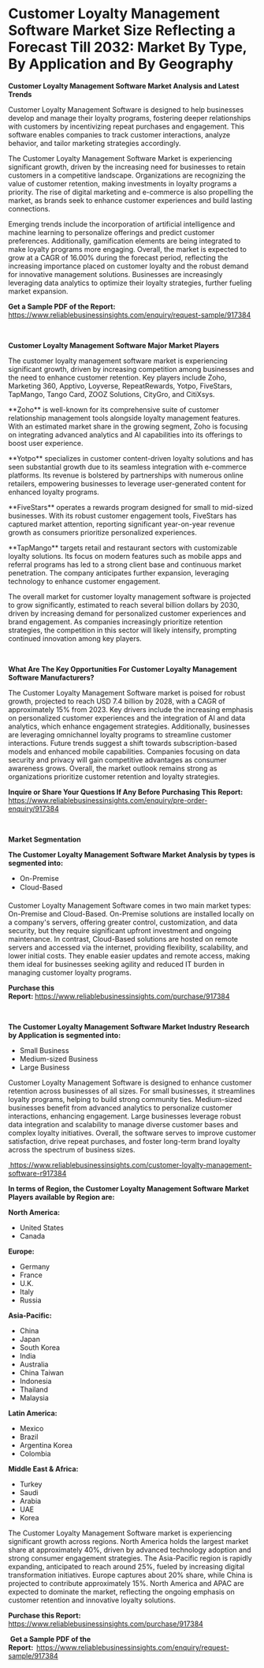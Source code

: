 <p><h1>Customer Loyalty Management Software Market Size Reflecting a Forecast Till 2032: Market By Type, By Application and By Geography</h1></p><p><strong>Customer Loyalty Management Software Market Analysis and Latest Trends</strong></p>
<p><p>Customer Loyalty Management Software is designed to help businesses develop and manage their loyalty programs, fostering deeper relationships with customers by incentivizing repeat purchases and engagement. This software enables companies to track customer interactions, analyze behavior, and tailor marketing strategies accordingly. </p><p>The Customer Loyalty Management Software Market is experiencing significant growth, driven by the increasing need for businesses to retain customers in a competitive landscape. Organizations are recognizing the value of customer retention, making investments in loyalty programs a priority. The rise of digital marketing and e-commerce is also propelling the market, as brands seek to enhance customer experiences and build lasting connections. </p><p>Emerging trends include the incorporation of artificial intelligence and machine learning to personalize offerings and predict customer preferences. Additionally, gamification elements are being integrated to make loyalty programs more engaging. Overall, the market is expected to grow at a CAGR of 16.00% during the forecast period, reflecting the increasing importance placed on customer loyalty and the robust demand for innovative management solutions. Businesses are increasingly leveraging data analytics to optimize their loyalty strategies, further fueling market expansion.</p></p>
<p><strong>Get a Sample PDF of the Report:&nbsp;</strong> <a href="https://www.reliablebusinessinsights.com/enquiry/request-sample/917384?utm_campaign=1117&utm_medium=2&utm_source=Github&utm_content=ia&utm_term=16042025&utm_id=customer-loyalty-management-software">https://www.reliablebusinessinsights.com/enquiry/request-sample/917384</a></p>
<p>&nbsp;</p>
<p><strong>Customer Loyalty Management Software Major Market Players</strong></p>
<p><p>The customer loyalty management software market is experiencing significant growth, driven by increasing competition among businesses and the need to enhance customer retention. Key players include Zoho, Marketing 360, Apptivo, Loyverse, RepeatRewards, Yotpo, FiveStars, TapMango, Tango Card, ZOOZ Solutions, CityGro, and CitiXsys.</p><p>**Zoho** is well-known for its comprehensive suite of customer relationship management tools alongside loyalty management features. With an estimated market share in the growing segment, Zoho is focusing on integrating advanced analytics and AI capabilities into its offerings to boost user experience. </p><p>**Yotpo** specializes in customer content-driven loyalty solutions and has seen substantial growth due to its seamless integration with e-commerce platforms. Its revenue is bolstered by partnerships with numerous online retailers, empowering businesses to leverage user-generated content for enhanced loyalty programs. </p><p>**FiveStars** operates a rewards program designed for small to mid-sized businesses. With its robust customer engagement tools, FiveStars has captured market attention, reporting significant year-on-year revenue growth as consumers prioritize personalized experiences.</p><p>**TapMango** targets retail and restaurant sectors with customizable loyalty solutions. Its focus on modern features such as mobile apps and referral programs has led to a strong client base and continuous market penetration. The company anticipates further expansion, leveraging technology to enhance customer engagement.</p><p>The overall market for customer loyalty management software is projected to grow significantly, estimated to reach several billion dollars by 2030, driven by increasing demand for personalized customer experiences and brand engagement. As companies increasingly prioritize retention strategies, the competition in this sector will likely intensify, prompting continued innovation among key players.</p></p>
<p>&nbsp;</p>
<p><strong>What Are The Key Opportunities For Customer Loyalty Management Software Manufacturers?</strong></p>
<p><p>The Customer Loyalty Management Software market is poised for robust growth, projected to reach USD 7.4 billion by 2028, with a CAGR of approximately 15% from 2023. Key drivers include the increasing emphasis on personalized customer experiences and the integration of AI and data analytics, which enhance engagement strategies. Additionally, businesses are leveraging omnichannel loyalty programs to streamline customer interactions. Future trends suggest a shift towards subscription-based models and enhanced mobile capabilities. Companies focusing on data security and privacy will gain competitive advantages as consumer awareness grows. Overall, the market outlook remains strong as organizations prioritize customer retention and loyalty strategies.</p></p>
<p><strong>Inquire or Share Your Questions If Any Before Purchasing This Report:</strong> <a href="https://www.reliablebusinessinsights.com/enquiry/pre-order-enquiry/917384?utm_campaign=1117&utm_medium=2&utm_source=Github&utm_content=ia&utm_term=16042025&utm_id=customer-loyalty-management-software">https://www.reliablebusinessinsights.com/enquiry/pre-order-enquiry/917384</a></p>
<p>&nbsp;</p>
<p><strong>Market Segmentation</strong></p>
<p><strong>The Customer Loyalty Management Software Market Analysis by types is segmented into:</strong></p>
<p><ul><li>On-Premise</li><li>Cloud-Based</li></ul></p>
<p><p>Customer Loyalty Management Software comes in two main market types: On-Premise and Cloud-Based. On-Premise solutions are installed locally on a company's servers, offering greater control, customization, and data security, but they require significant upfront investment and ongoing maintenance. In contrast, Cloud-Based solutions are hosted on remote servers and accessed via the internet, providing flexibility, scalability, and lower initial costs. They enable easier updates and remote access, making them ideal for businesses seeking agility and reduced IT burden in managing customer loyalty programs.</p></p>
<p><strong>Purchase this Report:&nbsp;</strong><a href="https://www.reliablebusinessinsights.com/purchase/917384?utm_campaign=1117&utm_medium=2&utm_source=Github&utm_content=ia&utm_term=16042025&utm_id=customer-loyalty-management-software">https://www.reliablebusinessinsights.com/purchase/917384</a></p>
<p>&nbsp;</p>
<p><strong>The Customer Loyalty Management Software Market Industry Research by Application is segmented into:</strong></p>
<p><ul><li>Small Business</li><li>Medium-sized Business</li><li>Large Business</li></ul></p>
<p><p>Customer Loyalty Management Software is designed to enhance customer retention across businesses of all sizes. For small businesses, it streamlines loyalty programs, helping to build strong community ties. Medium-sized businesses benefit from advanced analytics to personalize customer interactions, enhancing engagement. Large businesses leverage robust data integration and scalability to manage diverse customer bases and complex loyalty initiatives. Overall, the software serves to improve customer satisfaction, drive repeat purchases, and foster long-term brand loyalty across the spectrum of business sizes.</p></p>
<p><a href="https://www.reliablebusinessinsights.com/customer-loyalty-management-software-r917384?utm_campaign=1117&utm_medium=2&utm_source=Github&utm_content=ia&utm_term=16042025&utm_id=customer-loyalty-management-software">&nbsp;https://www.reliablebusinessinsights.com/customer-loyalty-management-software-r917384</a></p>
<p><strong>In terms of Region, the Customer Loyalty Management Software Market Players available by Region are:</strong></p>
<p>
    <p> <strong> North America: </strong>
        <ul>
            <li>United States</li>
            <li>Canada</li>
        </ul>
        </p> 
    <p> <strong> Europe: </strong>
        <ul>
            <li>Germany</li>
            <li>France</li>
            <li>U.K.</li>
            <li>Italy</li>
            <li>Russia</li>
        </ul>
        </p> 
    <p> <strong> Asia-Pacific: </strong>
        <ul>
            <li>China</li>
            <li>Japan</li>
            <li>South Korea</li>
            <li>India</li>
            <li>Australia</li>
            <li>China Taiwan</li>
            <li>Indonesia</li>
            <li>Thailand</li>
            <li>Malaysia</li>
        </ul>
        </p> 
    <p> <strong> Latin America: </strong>
        <ul>
            <li>Mexico</li>
            <li>Brazil</li>
            <li>Argentina Korea</li>
            <li>Colombia</li>
        </ul>
        </p> 
    <p> <strong> Middle East & Africa: </strong>
        <ul>
            <li>Turkey</li>
            <li>Saudi</li>
            <li>Arabia</li>
            <li>UAE</li>
            <li>Korea</li>
        </ul>
    </p>
    </p>
<p><p>The Customer Loyalty Management Software market is experiencing significant growth across regions. North America holds the largest market share at approximately 40%, driven by advanced technology adoption and strong consumer engagement strategies. The Asia-Pacific region is rapidly expanding, anticipated to reach around 25%, fueled by increasing digital transformation initiatives. Europe captures about 20% share, while China is projected to contribute approximately 15%. North America and APAC are expected to dominate the market, reflecting the ongoing emphasis on customer retention and innovative loyalty solutions.</p></p>
<p><strong>Purchase this Report: </strong><a href="https://www.reliablebusinessinsights.com/purchase/917384?utm_campaign=1117&utm_medium=2&utm_source=Github&utm_content=ia&utm_term=16042025&utm_id=customer-loyalty-management-software">https://www.reliablebusinessinsights.com/purchase/917384</a></p>
<p>&nbsp;<strong>Get a Sample PDF of the Report:&nbsp;&nbsp;</strong><a href="https://www.reliablebusinessinsights.com/enquiry/request-sample/917384?utm_campaign=1117&utm_medium=2&utm_source=Github&utm_content=ia&utm_term=16042025&utm_id=customer-loyalty-management-software">https://www.reliablebusinessinsights.com/enquiry/request-sample/917384</a></p>
<p><strong></strong></p>
<p><p></p><p></p><p></p></p>